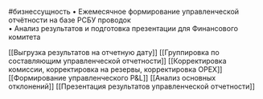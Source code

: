 #бизнессущность 
• Ежемесячное формирование управленческой отчётности на базе РСБУ проводок  
• Анализ результатов и подготовка презентации для Финансового комитета

[[Выгрузка результатов на отчетную дату]]
[[Группировка по составляющим управленческой отчетности]]
[[Корректировка комиссии, корректировка на резервы, корректировка OPEX]]
[[Формирование управленческого P&L]]
[[Анализ основных отклонений]]
[[Презентация результатов управленческой отчетности]]
